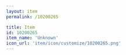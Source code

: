 ```yaml
---
layout: item
permalink: /10200265

title: Item
id: 10200265
item_name: 'Unknown'
icon_url: 'item/icon/customize/10200265.png'
---
```

